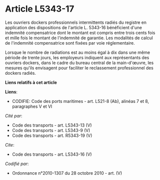 # Article L5343-17

Les ouvriers dockers professionnels intermittents radiés du registre en application des dispositions de l'article L. 5343-16
bénéficient d'une indemnité compensatrice dont le montant est compris entre trois cents fois et mille fois le montant de
l'indemnité de garantie. Les modalités de calcul de l'indemnité compensatrice sont fixées par voie réglementaire. 

Lorsque le nombre de radiations est au moins égal à dix dans une même période de trente jours, les employeurs indiquent aux
représentants des ouvriers dockers, dans le cadre du bureau central de la main-d'œuvre, les mesures qu'ils envisagent pour
faciliter le reclassement professionnel des dockers radiés.

**Liens relatifs à cet article**

**Liens**:

  - CODIFIE: Code des ports maritimes - art. L521-8 (Ab), alinéas 7 et 8, paragraphes V et VI

_Cité par_:

  - Code des transports - art. L5343-13 (V)
  - Code des transports - art. L5343-9 (V)
  - Code des transports - art. R5343-19 (V)

_Cite_:

  - Code des transports - art. L5343-16 (V)

_Codifié par_:

  - Ordonnance n°2010-1307 du 28 octobre 2010 - art. (V)
